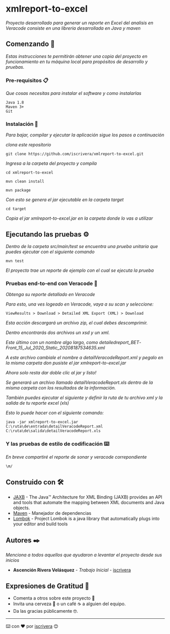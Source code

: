 # xmlreport-to-excel

_Proyecto desarrollado para generar un reporte en Excel del analisis en Veracode consiste en una libreria desarrollada en Java y maven_

## Comenzando 🚀

_Estas instrucciones te permitirán obtener una copia del proyecto en funcionamiento en tu máquina local para propósitos de desarrollo y pruebas._



### Pre-requisitos 📋

_Que cosas necesitas para instalar el software y como instalarlas_

```
Java 1.8
Maven 3+
Git
```

### Instalación 🔧

_Para bajar, compilar y ejecutar la aplicación sigue los pasos a continuación_

_clona este repositorio_

```
git clone https://github.com/iscrivera/xmlreport-to-excel.git
```

_Ingresa a la carpeta del proyecto y compila_

```
cd xmlreport-to-excel

mvn clean install

mvn package
```

_Con esto se genera el jar ejecutable en la carpeta target_

```
cd target
```

_Copia el jar xmlreport-to-excel.jar en la carpeta donde lo vas a utilizar_

## Ejecutando las pruebas ⚙️

_Dentro de la carpeta src/main/test se encuentra una prueba unitaria que puedes ejecutar con el siguiente comando_

```
mvn test
```

_El proyecto trae un reporte de ejemplo con el cual se ejecuta la prueba_

### Pruebas end-to-end con Veracode 🔩

_Obtenga su reporte detallado en Veracode_

_Para esto, una ves logeado en Veracode, vaya a su scan y seleccione:_

```
ViewResults > Download > Detailed XML Export (XML) > Download
```

_Esta acción descargará un archivo zip, el cual debes descomprimir._

_Dentro encontrarás dos archivos un xsd y un xml._

_Este último con un nombre algo largo, como detailedreport_BET_-_Front_15_Jul_2020_Static_20208187534635.xml_

_A este archivo cambiale el nombre a detailVeracodeReport.xml y pegalo en la misma carpeta don pusiste el jar xmlreport-to-excel.jar_

_Ahora solo resta dar doble clic al jar y listo!_

_Se generará un archivo llamado detailVeracodeReport.xls dentro de la misma carpeta con los resultados de la información._


_También puedes ejecutar el siguiente y definir la ruta de tu archivo xml y la salida de tu reporte excel (xls)_

_Esto lo puede hacer con el siguiente comando:_

```
java -jar xmlreport-to-excel.jar C:\ruta\de\entrada\detailVeracodeReport.xml C:\ruta\de\salida\detailVeracodeReport.xls
```

### Y las pruebas de estilo de codificación ⌨️

_En breve compartiré el reporte de sonar y veracode correpondiente_

```
\m/
```


## Construido con 🛠️


* [JAXB](https://javaee.github.io/jaxb-v2/) - The Java™ Architecture for XML Binding (JAXB) provides an API and tools that automate the mapping between XML documents and Java objects.
* [Maven](https://maven.apache.org/) - Manejador de dependencias
* [Lombok](https://projectlombok.org/) - Project Lombok is a java library that automatically plugs into your editor and build tools


## Autores ✒️

_Menciona a todos aquellos que ayudaron a levantar el proyecto desde sus inicios_

* **Ascención Rivera Velásquez** - *Trabajo Inicial* - [iscrivera](https://github.com/iscrivera)


## Expresiones de Gratitud 🎁

* Comenta a otros sobre este proyecto 📢
* Invita una cerveza 🍺 o un café ☕ a alguien del equipo. 
* Da las gracias públicamente 🤓.



---
⌨️ con ❤️ por [iscrivera](https://github.com/iscrivera) 😊
